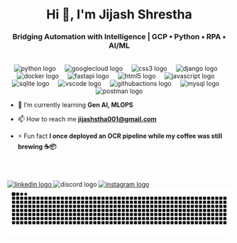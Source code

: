 <h1 align="center">Hi 👋, I'm Jijash Shrestha</h1>


<h3 align="center">Bridging Automation with Intelligence | GCP • Python • RPA • AI/ML</h3>
<br>
<div align="center">
  <img src="https://skillicons.dev/icons?i=py" height="60" alt="python logo"  />
  <img width="12" />
  <img src="https://cdn.jsdelivr.net/gh/devicons/devicon/icons/googlecloud/googlecloud-original.svg" height="60" alt="googlecloud logo"  />
  <img width="12" />
  <img src="https://cdn.jsdelivr.net/gh/devicons/devicon/icons/css3/css3-original.svg" height="60" alt="css3 logo"  />
  <img width="12" />
  <img src="https://skillicons.dev/icons?i=django" height="60" alt="django logo"  />
  <img width="12" />
  <img src="https://cdn.jsdelivr.net/gh/devicons/devicon/icons/docker/docker-original.svg" height="60" alt="docker logo"  />
  <img width="12" />
  <img src="https://cdn.jsdelivr.net/gh/devicons/devicon/icons/fastapi/fastapi-original.svg" height="60" alt="fastapi logo"  />
  <img width="12" />
  <img src="https://cdn.jsdelivr.net/gh/devicons/devicon/icons/html5/html5-original.svg" height="60" alt="html5 logo"  />
  <img width="12" />
  <img src="https://cdn.jsdelivr.net/gh/devicons/devicon/icons/javascript/javascript-original.svg" height="60" alt="javascript logo"  />
  <img width="12" />
  <img src="https://cdn.jsdelivr.net/gh/devicons/devicon/icons/sqlite/sqlite-original.svg" height="60" alt="sqlite logo"  />
  <img width="12" />
  <img src="https://cdn.jsdelivr.net/gh/devicons/devicon/icons/vscode/vscode-original.svg" height="60" alt="vscode logo"  />
  <img width="12" />
  <img src="https://cdn.simpleicons.org/githubactions/2088FF" height="60" alt="githubactions logo"  />
  <img width="12" />
  <img src="https://cdn.simpleicons.org/mysql/4479A1" height="60" alt="mysql logo"  />
  <img width="12" />
  <img src="https://cdn.simpleicons.org/postman/FF6C37" height="60" alt="postman logo"  />
</div>

- 🌱 I’m currently learning **Gen AI, MLOPS**

- 📫 How to reach me **jijashstha001@gmail.com**

- ⚡ Fun fact **I once deployed an OCR pipeline while my coffee was still brewing ☕📦**

<br><br>
<div align="left">
  <a href="https://www.linkedin.com/in/jijash-shrestha-707bb3223/" target="_blank">
    <img src="https://img.shields.io/static/v1?message=LinkedIn&logo=linkedin&label=&color=0077B5&logoColor=white&labelColor=&style=for-the-badge" height="25" alt="linkedin logo"  />
  </a>
  <img src="https://img.shields.io/static/v1?message=Discord&logo=discord&label=&color=7289DA&logoColor=white&labelColor=&style=for-the-badge" height="25" alt="discord logo"  />
  <a href="https://www.instagram.com/jijash_shrestha_/" target="_blank">
    <img src="https://img.shields.io/static/v1?message=Instagram&logo=instagram&label=&color=E4405F&logoColor=white&labelColor=&style=for-the-badge" height="25" alt="instagram logo"  />
  </a>
</div>

<img src="https://raw.githubusercontent.com/JIJASH/JIJASH/output/snake.svg" alt="Snake animation" />

###




